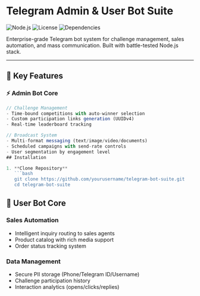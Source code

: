 # Telegram Admin & User Bot Suite 

![Node.js](https://img.shields.io/badge/Node.js-18%2B-green) 
![License](https://img.shields.io/badge/License-MIT-blue) 
![Dependencies](https://img.shields.io/badge/dependencies-telegraf%20|%20mongodb%20|%20mongoose-orange)

Enterprise-grade Telegram bot system for challenge management, sales automation, and mass communication. Built with battle-tested Node.js stack.

---

## 🚀 Key Features

### ⚡ Admin Bot Core
```javascript
// Challenge Management
- Time-bound competitions with auto-winner selection
- Custom participation links generation (UUIDv4)
- Real-time leaderboard tracking

// Broadcast System
- Multi-format messaging (text/image/video/documents)
- Scheduled campaigns with send-rate controls
- User segmentation by engagement level
## Installation

1. **Clone Repository**
   ```bash
   git clone https://github.com/yourusername/telegram-bot-suite.git
   cd telegram-bot-suite
 ```

## 👤 User Bot Core
### Sales Automation
- Intelligent inquiry routing to sales agents
- Product catalog with rich media support
- Order status tracking system

### Data Management
- Secure PII storage (Phone/Telegram ID/Username)
- Challenge participation history
- Interaction analytics (opens/clicks/replies)
